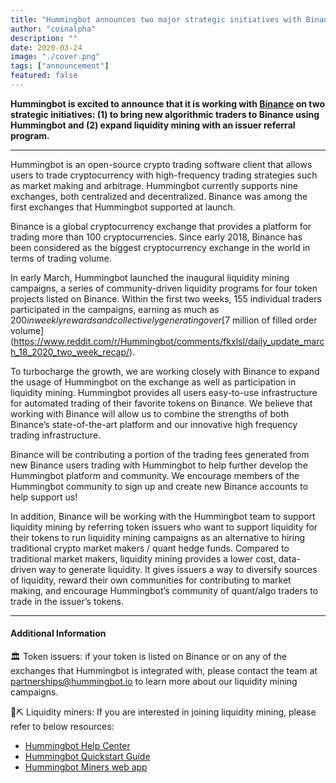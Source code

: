 ```yaml
---
title: "Hummingbot announces two major strategic initiatives with Binance"
author: "coinalpha"
description: ""
date: 2020-03-24
image: "./cover.png"
tags: ["announcement"]
featured: false
---
```


**Hummingbot is excited to announce that it is working with [Binance](https://www.binance.com/en) on two strategic initiatives:
(1) to bring new algorithmic traders to Binance using Hummingbot and
(2) expand liquidity mining with an issuer referral program.**

---

Hummingbot is an open-source crypto trading software client that allows users to trade cryptocurrency with high-frequency trading strategies such as market making and arbitrage. Hummingbot currently supports nine exchanges, both centralized and decentralized. Binance was among the first exchanges that Hummingbot supported at launch.

Binance is a global cryptocurrency exchange that provides a platform for trading more than 100 cryptocurrencies. Since early 2018, Binance has been considered as the biggest cryptocurrency exchange in the world in terms of trading volume.

<!-- more -->

In early March, Hummingbot launched the inaugural liquidity mining campaigns, a series of community-driven liquidity programs for four token projects listed on Binance. Within the first two weeks, 155 individual traders participated in the campaigns, earning as much as $200 in weekly rewards and collectively generating over [$7 million of filled order volume](https://www.reddit.com/r/Hummingbot/comments/fkxlsl/daily_update_march_18_2020_two_week_recap/).

To turbocharge the growth, we are working closely with Binance to expand the usage of Hummingbot on the exchange as well as participation in liquidity mining. Hummingbot provides all users easy-to-use infrastructure for automated trading of their favorite tokens on Binance. We believe that working with Binance will allow us to combine the strengths of both Binance’s state-of-the-art platform and our innovative high frequency trading infrastructure.

Binance will be contributing a portion of the trading fees generated from new Binance users trading with Hummingbot to help further develop the Hummingbot platform and community. We encourage members of the Hummingbot community to sign up and create new Binance accounts to help support us!

In addition, Binance will be working with the Hummingbot team to support liquidity mining by referring token issuers who want to support liquidity for their tokens to run liquidity mining campaigns as an alternative to hiring traditional crypto market makers / quant hedge funds. Compared to traditional market makers, liquidity mining provides a lower cost, data-driven way to generate liquidity. It gives issuers a way to diversify sources of liquidity, reward their own communities for contributing to market making, and encourage Hummingbot’s community of quant/algo traders to trade in the issuer’s tokens.

---

#### Additional Information

🏛 Token issuers: if your token is listed on Binance or on any of the exchanges that Hummingbot is integrated with, please contact the team at [partnerships@hummingbot.io](mailto:partnerships@hummingbot.io) to learn more about our liquidity mining campaigns.

🌊⛏️ Liquidity miners: If you are interested in joining liquidity mining, please refer to below resources:

- [Hummingbot Help Center](https://hummingbot.zendesk.com/hc/en-us)
- [Hummingbot Quickstart Guide](https://hummingbot.io/academy/quickstart/)
- [Hummingbot Miners web app](https://miners.hummingbot.io)
